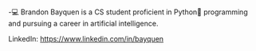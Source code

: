 -💻 Brandon Bayquen is a CS student proficient in Python🐍 programming and pursuing a career in artificial intelligence.

LinkedIn: https://www.linkedin.com/in/bayquen
